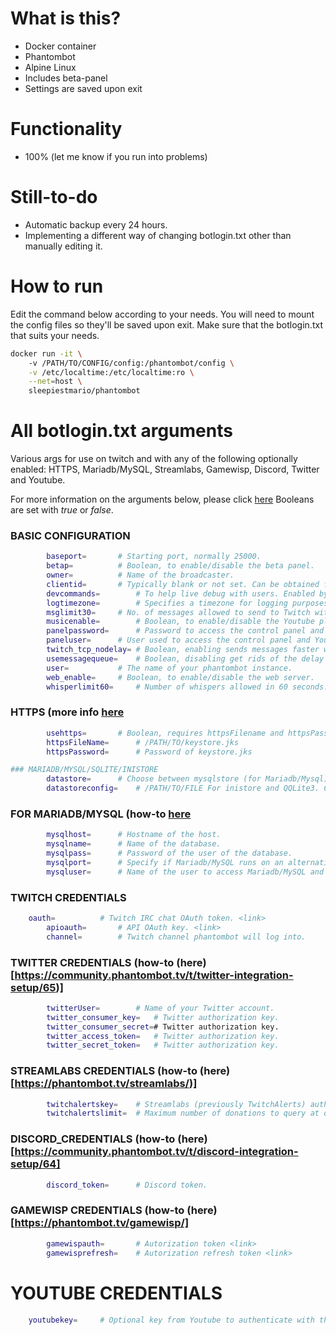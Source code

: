 # What is this?
* Docker container
* Phantombot
* Alpine Linux 
* Includes beta-panel
* Settings are saved upon exit

# Functionality
* 100% (let me know if you run into problems)

# Still-to-do
* Automatic backup every 24 hours.
* Implementing a different way of changing botlogin.txt other than manually editing it. 

# How to run
Edit the command below according to your needs. You will need to mount the config files so they'll be saved upon exit. Make sure that the botlogin.txt that suits your needs.
```sh
docker run -it \ 
	-v /PATH/TO/CONFIG/config:/phantombot/config \
	-v /etc/localtime:/etc/localtime:ro \
	--net=host \
	sleepiestmario/phantombot
```

# All botlogin.txt arguments
Various args for use on twitch and with any of the following optionally enabled: HTTPS, Mariadb/MySQL, Streamlabs, Gamewisp, Discord, Twitter and Youtube.

For more information on the arguments below, please click [here](https://community.phantombot.tv/t/settings-for-botlogin-txt/78) 
Booleans are set with *true* or *false*.

### BASIC CONFIGURATION
```sh
        baseport=		# Starting port, normally 25000.
        betap=			# Boolean, to enable/disable the beta panel.
        owner=			# Name of the broadcaster.
        clientid=		# Typically blank or not set. Can be obtained from Twitch.
        devcommands=		# To help live debug with users. Enabled by default.
        logtimezone=		# Specifies a timezone for logging purposes. 
        msglimit30=		# No. of messages allowed to send to Twitch within 30 secs.
        musicenable=		# Boolean, to enable/disable the Youtube player web interface.
        panelpassword=		# Password to access the control panel and Youtube player.
        paneluser=		# User used to access the control panel and Youtube player.
        twitch_tcp_nodelay=	# Boolean, enabling sends messages faster while costing bandwith. Enabled by default.
        usemessagequeue=	# Boolean, disabling get rids of the delay between messages. Enabled by default.
        user=			# The name of your phantombot instance.
        web_enable=		# Boolean, to enable/disable the web server.
        whisperlimit60=		# Number of whispers allowed in 60 seconds. Not used at present. 
```
### HTTPS (more info [here](https://community.phantombot.tv/t/how-to-enable-ssl-on-phantombot/71)
```sh
        usehttps=		# Boolean, requires httpsFilename and httpsPassword to be set. 
        httpsFileName=		# /PATH/TO/keystore.jks
        httpsPassword=		# Password of keystore.jks
```
```sh
### MARIADB/MYSQL/SQLITE/INISTORE
        datastore=		# Choose between mysqlstore (for Mariadb/Mysql) and inistore (text-based on disk system). SqlLite3 is used by default.
        datastoreconfig=	# /PATH/TO/FILE For inistore and QQLite3. Configures the different data store types. 
```
### FOR MARIADB/MYSQL (how-to [here](https://community.phantombot.tv/t/mysql-configuration/73)
```sh
        mysqlhost=		# Hostname of the host.
        mysqlname=		# Name of the database.
        mysqlpass=		# Password of the user of the database.
        mysqlport=		# Specify if Mariadb/MySQL runs on an alternative port.
        mysqluser=		# Name of the user to access Mariadb/MySQL and the database.
```
### TWITCH CREDENTIALS
```sh
	oauth=			# Twitch IRC chat OAuth token. <link>
        apioauth=		# API OAuth key. <link>
        channel=		# Twitch channel phantombot will log into.
```
### TWITTER CREDENTIALS (how-to (here)[https://community.phantombot.tv/t/twitter-integration-setup/65)]
```sh
        twitterUser=		# Name of your Twitter account.
        twitter_consumer_key=	# Twitter authorization key.
        twitter_consumer_secret=# Twitter authorization key.
        twitter_access_token=	# Twitter authorization key.
        twitter_secret_token=	# Twitter authorization key.
```
### STREAMLABS CREDENTIALS (how-to (here)[https://phantombot.tv/streamlabs/)]
```sh
        twitchalertskey=	# Streamlabs (previously TwitchAlerts) authentication key.
        twitchalertslimit=	# Maximum number of donations to query at one time. Low number recommended.
```
### DISCORD_CREDENTIALS (how-to (here)[https://community.phantombot.tv/t/discord-integration-setup/64]
```sh
        discord_token=		# Discord token.
```
### GAMEWISP CREDENTIALS (how-to (here)[https://phantombot.tv/gamewisp/]
```sh
        gamewispauth=		# Autorization token <link>
        gamewisprefresh=	# Autorization refresh token <link>
```
# YOUTUBE CREDENTIALS
```sh
	youtubekey=		# Optional key from Youtube to authenticate with their API. Phantombot provides one internally.
```
